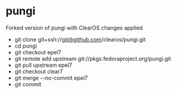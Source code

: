 # pungi

Forked version of pungi with ClearOS changes applied

* git clone git+ssh://git@github.com/clearos/pungi.git
* cd pungi
* git checkout epel7
* git remote add upstream git://pkgs.fedoraproject.org/pungi.git
* git pull upstream epel7
* git checkout clear7
* git merge --no-commit epel7
* git commit
